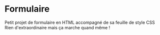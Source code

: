 # Formulaire
Petit projet de formulaire en HTML accompagné de sa feuille de style CSS
Rien d'extraordinaire mais ça marche quand même !

